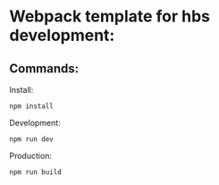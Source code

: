 
# Webpack template for hbs development:

Commands:
---
Install: 
```
npm install
```
Development:
```
npm run dev
```

Production: 
```
npm run build
```